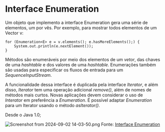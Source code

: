 # Interface Enumeration
Um objeto que implemento a interface Enumeration gera uma série de elementos, um por vês.
Por exemplo, para mostrar todos elementos de um Vector <E> v:

```
for (Enumeration<E> e = v.elements(); e.hasMoreElements();) {
	System.out.println(e.nextElement());
}
```

Métodos são enumeráveis por meio dos elementos de um *vetor*, das chaves de uma *hashtable* e dos valores de uma *hashtable*. Enumerações também são usadas para especificar os fluxos de entrada para um *SequenceInputStream*.

A funcionalidade dessa interface é duplicada pela interface *Iterator*, e além disso, *Iterator* tem uma operação adicional *remove()*, além de nomes de métodos mais curtos.
Novas aplicações devem considerar o uso de *Interator* em preferência a *Enumeration*. É possível adaptar *Enumeration* para um Iterator usando o método *asIterator()*.

Desde o Java 1.0;

![Screenshot from 2024-09-02 14-03-50.png](Screenshot%20from%202024-09-02%2014-03-50.png)
Fonte:
[Interface Enumeration<E>](https://docs.oracle.com/en/java/javase/21/docs/api/java.base/java/util/Enumeration.html)